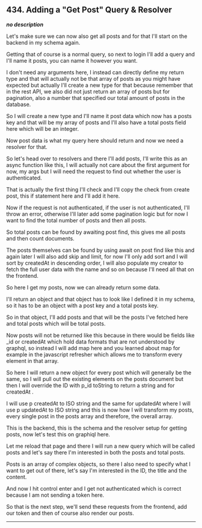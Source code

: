 ## 434. Adding a "Get Post" Query & Resolver

<strong><em>no description</em></strong>

Let's make sure we can now also get all posts and for that I'll start on the
backend in my schema again. 

Getting that of course is a normal query, so next to login I'll add a query and
I'll name it posts, you can name it however you want. 

I don't need any arguments here, I instead can directly define my return type
and that will actually not be that array of posts as you might have expected but
actually I'll create a new type for that because remember that in the rest API,
we also did not just return an array of posts but for pagination, also a number
that specified our total amount of posts in the database. 

So I will create a new type and I'll name it post data which now has a posts key
and that will be my array of posts and I'll also have a total posts field here
which will be an integer. 

Now post data is what my query here should return and now we need a resolver for
that. 

So let's head over to resolvers and there I'll add posts, I'll write this as an
async function like this, I will actually not care about the first argument for
now,  my args but I will need the request to find out whether the user is
authenticated. 

That is actually the first thing I'll check and I'll copy the check from create
post, this if statement here and I'll add it here. 

Now if the request is not authenticated, if the user is not authenticated, I'll
throw an error, otherwise I'll later add some pagination logic but for now I
want to find the total number of posts and then all posts. 

So total posts can be found by awaiting post find, this gives me all posts and
then count documents. 

The posts themselves can be found by using await on post find like this and
again later I will also add skip and limit, for now I'll only add sort and I
will sort by createdAt in descending order, I will also populate my creator to
fetch the full user data with the name and so on because I'll need all that on
the frontend. 

So here I get my posts, now we can already return some data. 

I'll return an object and that object has to look like I defined it in my
schema, so it has to be an object with a post key and a total posts key. 

So in that object, I'll add posts and that will be the posts I've fetched here
and total posts which will be total posts. 

Now posts will not be returned like this because in there would be fields like
_id or createdAt which hold data formats that are not understood by graphql, so
instead I will add map here and you learned about map for example in the
javascript refresher which allows me to transform every element in that array. 

So here I will return a new object for every post which will generally be the
same, so I will pull out the existing elements on the posts document but then I
will override the ID with p_id toString to return a string and for createdAt . 

I will use p createdAt to ISO string and the same for updatedAt where I will use
p updatedAt to ISO string and this is now how I will transform my posts, every
single post in the posts array and therefore, the overall array. 

This is the backend, this is the schema and the resolver setup for getting
posts, now let's test this on graphiql here. 

Let me reload that page and there I will run a new query which will be called
posts and let's say there I'm interested in both the posts and total posts. 

Posts is an array of complex objects, so there I also need to specify what I
want to get out of there, let's say I'm interested in the ID, the title and the
content. 

And now I hit control enter and I get not authenticated which is correct because
I am not sending a token here. 

So that is the next step, we'll send these requests from the frontend, add our
token and then of course also render our posts. 

---